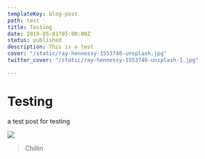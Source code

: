```yaml
---
templateKey: blog-post
path: test
title: Testing
date: 2019-05-01T05:00:00Z
status: published
description: This is a test
cover: "/static/ray-hennessy-1553740-unsplash.jpg"
twitter_cover: "/static/ray-hennessy-1553740-unsplash-1.jpg"

---
```

# Testing

a test post for testing

![](/picnic_table.jpg)

> Chillin